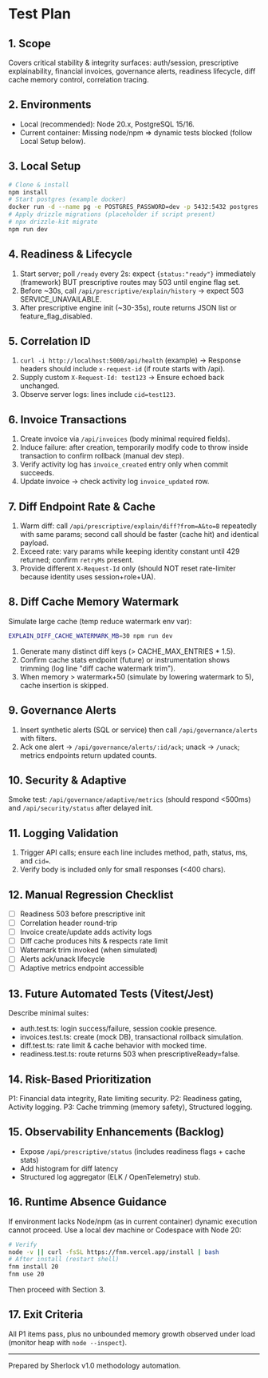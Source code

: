 # Test Plan

## 1. Scope
Covers critical stability & integrity surfaces: auth/session, prescriptive explainability, financial invoices, governance alerts, readiness lifecycle, diff cache memory control, correlation tracing.

## 2. Environments
- Local (recommended): Node 20.x, PostgreSQL 15/16.
- Current container: Missing node/npm => dynamic tests blocked (follow Local Setup below).

## 3. Local Setup
```bash
# Clone & install
npm install
# Start postgres (example docker)
docker run -d --name pg -e POSTGRES_PASSWORD=dev -p 5432:5432 postgres:16
# Apply drizzle migrations (placeholder if script present)
# npx drizzle-kit migrate
npm run dev
```

## 4. Readiness & Lifecycle
1. Start server; poll `/ready` every 2s: expect `{status:"ready"}` immediately (framework) BUT prescriptive routes may 503 until engine flag set.
2. Before ~30s, call `/api/prescriptive/explain/history` -> expect 503 SERVICE_UNAVAILABLE.
3. After prescriptive engine init (~30-35s), route returns JSON list or feature_flag_disabled.

## 5. Correlation ID
1. `curl -i http://localhost:5000/api/health` (example) -> Response headers should include `x-request-id` (if route starts with /api). 
2. Supply custom `X-Request-Id: test123` -> Ensure echoed back unchanged.
3. Observe server logs: lines include `cid=test123`.

## 6. Invoice Transactions
1. Create invoice via `/api/invoices` (body minimal required fields).
2. Induce failure: after creation, temporarily modify code to throw inside transaction to confirm rollback (manual dev step).
3. Verify activity log has `invoice_created` entry only when commit succeeds.
4. Update invoice -> check activity log `invoice_updated` row.

## 7. Diff Endpoint Rate & Cache
1. Warm diff: call `/api/prescriptive/explain/diff?from=A&to=B` repeatedly with same params; second call should be faster (cache hit) and identical payload.
2. Exceed rate: vary params while keeping identity constant until 429 returned; confirm `retryMs` present.
3. Provide different `X-Request-Id` only (should NOT reset rate-limiter because identity uses session+role+UA).

## 8. Diff Cache Memory Watermark
Simulate large cache (temp reduce watermark env var):
```bash
EXPLAIN_DIFF_CACHE_WATERMARK_MB=30 npm run dev
```
1. Generate many distinct diff keys (> CACHE_MAX_ENTRIES * 1.5).
2. Confirm cache stats endpoint (future) or instrumentation shows trimming (log line "diff cache watermark trim").
3. When memory > watermark+50 (simulate by lowering watermark to 5), cache insertion is skipped.

## 9. Governance Alerts
1. Insert synthetic alerts (SQL or service) then call `/api/governance/alerts` with filters.
2. Ack one alert -> `/api/governance/alerts/:id/ack`; unack -> `/unack`; metrics endpoints return updated counts.

## 10. Security & Adaptive
Smoke test: `/api/governance/adaptive/metrics` (should respond <500ms) and `/api/security/status` after delayed init.

## 11. Logging Validation
1. Trigger API calls; ensure each line includes method, path, status, ms, and `cid=`.
2. Verify body is included only for small responses (<400 chars).

## 12. Manual Regression Checklist
- [ ] Readiness 503 before prescriptive init
- [ ] Correlation header round-trip
- [ ] Invoice create/update adds activity logs
- [ ] Diff cache produces hits & respects rate limit
- [ ] Watermark trim invoked (when simulated)
- [ ] Alerts ack/unack lifecycle
- [ ] Adaptive metrics endpoint accessible

## 13. Future Automated Tests (Vitest/Jest)
Describe minimal suites:
- auth.test.ts: login success/failure, session cookie presence.
- invoices.test.ts: create (mock DB), transactional rollback simulation.
- diff.test.ts: rate limit & cache behavior with mocked time.
- readiness.test.ts: route returns 503 when prescriptiveReady=false.

## 14. Risk-Based Prioritization
P1: Financial data integrity, Rate limiting security.
P2: Readiness gating, Activity logging.
P3: Cache trimming (memory safety), Structured logging.

## 15. Observability Enhancements (Backlog)
- Expose `/api/prescriptive/status` (includes readiness flags + cache stats)
- Add histogram for diff latency
- Structured log aggregator (ELK / OpenTelemetry) stub.

## 16. Runtime Absence Guidance
If environment lacks Node/npm (as in current container) dynamic execution cannot proceed. Use a local dev machine or Codespace with Node 20:
```bash
# Verify
node -v || curl -fsSL https://fnm.vercel.app/install | bash
# After install (restart shell)
fnm install 20
fnm use 20
```
Then proceed with Section 3.

## 17. Exit Criteria
All P1 items pass, plus no unbounded memory growth observed under load (monitor heap with `node --inspect`).

---
Prepared by Sherlock v1.0 methodology automation.
